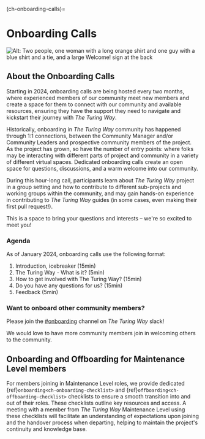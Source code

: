 (ch-onboarding-calls)=
# Onboarding Calls

![Alt: Two people, one woman with a long orange shirt and one guy with a blue shirt and a tie, and a large Welcome! sign at the back](https://i.imgur.com/NXOPPc4.jpg)

## About the Onboarding Calls

Starting in 2024, onboarding calls are being hosted every two months, where experienced members of our community meet new members and create a space for them to connect with our community and available resources, ensuring they have the support they need to navigate and kickstart their journey with _The Turing Way_.

Historically, onboarding in _The Turing Way_ community has happened through 1:1 connections, between the Community Manager and/or Community Leaders and prospective community members of the project.
As the project has grown, so have the number of entry points: where folks may be interacting with different parts of project and community in a variety of different virtual spaces.
Dedicated onboarding calls create an open space for questions, discussions, and a warm welcome into our community.

During this hour-long call, participants learn about _The Turing Way_ project in a group setting and how to contribute to different sub-projects and working groups within the community, and may gain hands-on experience in contributing to _The Turing Way_ guides (in some cases, even making their first pull request!). 

This is a space to bring your questions and interests – we're so excited to meet you!  

### Agenda

As of January 2024, onboarding calls use the following format:

1. Introduction, icebreaker (15min)
2. The Turing Way - What is it? (5min)
3. How to get involved with The Turing Way? (15min) 
4. Do you have any questions for us? (15min)
5. Feedback (5min)

### Want to onboard other community members? 

Please join the [#onboarding](https://theturingway.slack.com/archives/C06EVT7GKK3) channel on _The Turing Way_ slack! 

We would love to have more community members join in welcoming others to the community.

## Onboarding and Offboarding for Maintenance Level members

For members joining in Maintenance Level roles, we provide dedicated {ref}`onboarding<ch-onboarding-checklist>` and {ref}`offboarding<ch-offboarding-checklist>` checklists to ensure a smooth transition into and out of their roles.
These checklists outline key resources and access.
A meeting with a member from _The Turing Way_ Maintenance Level using these checklists will facilitate an understanding of expectations upon joining and the handover process when departing, helping to maintain the project's continuity and knowledge base.